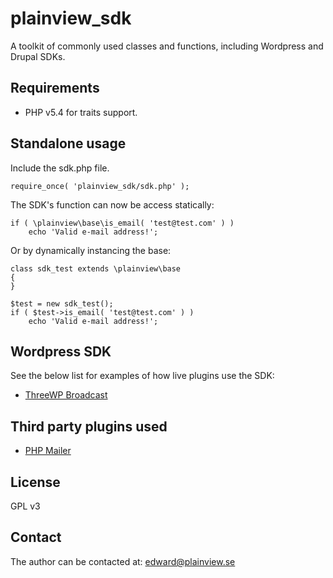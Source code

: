 plainview_sdk
=============

A toolkit of commonly used classes and functions, including Wordpress and Drupal SDKs.

Requirements
------------

* PHP v5.4 for traits support.

Standalone usage
----------------

Include the sdk.php file.

	require_once( 'plainview_sdk/sdk.php' );
	
The SDK's function can now be access statically:

	if ( \plainview\base\is_email( 'test@test.com' ) )
		echo 'Valid e-mail address!';

Or by dynamically instancing the base:

	class sdk_test extends \plainview\base
	{
	}
	
	$test = new sdk_test();
	if ( $test->is_email( 'test@test.com' ) )
		echo 'Valid e-mail address!';

Wordpress SDK
-------------

See the below list for examples of how live plugins use the SDK:

* [ThreeWP Broadcast](http://wordpress.org/extend/plugins/threewp-broadcast/)

Third party plugins used
-------

* [PHP Mailer](http://phpmailer.sourceforge.net)

License
-------

GPL v3

Contact
-------

The author can be contacted at: edward@plainview.se
